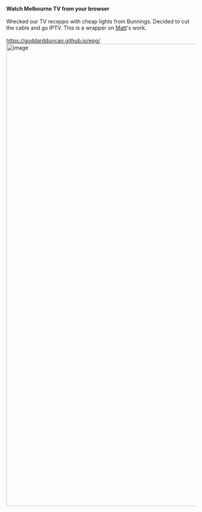 **Watch Melbourne TV from your browser**<br><br>
Wrecked our TV receppo with cheap lights from Bunnings.  Decided to cut the cable and go IPTV.  This is a wrapper on [Matt](https://www.matthuisman.nz/)'s work.<br><br>
https://goddardduncan.github.io/epg/
<img width="1231" alt="image" src="https://github.com/user-attachments/assets/d158440e-2af8-4960-bb35-bfcc0c4f1981">

